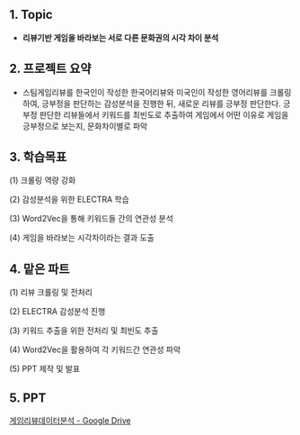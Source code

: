 ## 1. Topic

- **리뷰기반 게임을 바라보는 서로 다른 문화권의 시각 차이 분석**

## 2. 프로젝트 요약

- 스팀게임리뷰를 한국인이 작성한 한국어리뷰와 미국인이 작성한 영어리뷰를 크롤링하여, 긍부정을 판단하는 감성분석을 진행한 뒤, 새로운 리뷰를 긍부정 판단한다. 긍부정 판단한 리뷰들에서 키워드를 최빈도로 추출하여 게임에서 어떤 이유로 게임을 긍부정으로 보는지, 문화차이별로 파악

## 3. 학습목표

(1) 크롤링 역량 강화

(2) 감성분석을 위한 ELECTRA 학습

(3) Word2Vec을 통해 키워드들 간의 연관성 분석

(4) 게임을 바라보는 시각차이라는 결과 도출

## 4. 맡은 파트

(1) 리뷰 크롤링 및 전처리

(2) ELECTRA 감성분석 진행

(3) 키워드 추출을 위한 전처리 및 최빈도 추출

(4) Word2Vec을 활용하여 각 키워드간 연관성 파악

(5) PPT 제작 및 발표

## 5. PPT

[게임리뷰데이터분석 - Google Drive](https://drive.google.com/drive/folders/1z8_j4sNtHhYwJN36xV5KGn-WwMWgC9cJ?usp=share_link)
